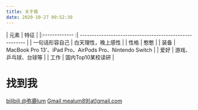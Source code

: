 ```yaml
---
title: 关于我
date: 2020-10-27 09:52:39
---
```


|  元素  |              特征                |
|:------------- :| ------------------------------------------------------- |
| 一句话形容自己 | 白天理性，晚上感性                                      |
| 性格           | 憨憨                                                    |
| 装备           | MacBook Pro 13’、iPad Pro、AirPods Pro、Nintendo Switch |
| 爱好           | 游戏、乒乓球、台球等                                    |
| 工作           | 国内Top10某校读研                                       |



# 找到我

[bilibili   @弥鹿lum](https://space.bilibili.com/694760658)
[Gmail   mealum89[at]gmail.com](mailto:mealum89@gmail.com)
